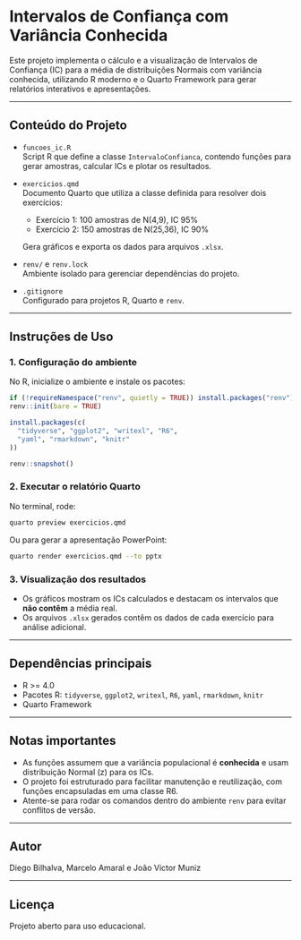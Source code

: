 # Intervalos de Confiança com Variância Conhecida

Este projeto implementa o cálculo e a visualização de Intervalos de
Confiança (IC) para a média de distribuições Normais com variância
conhecida, utilizando R moderno e o Quarto Framework para gerar
relatórios interativos e apresentações.

------------------------------------------------------------------------

## Conteúdo do Projeto

-   `funcoes_ic.R`\
    Script R que define a classe `IntervaloConfianca`, contendo funções
    para gerar amostras, calcular ICs e plotar os resultados.

-   `exercicios.qmd`\
    Documento Quarto que utiliza a classe definida para resolver dois
    exercícios:

    -   Exercício 1: 100 amostras de N(4,9), IC 95%
    -   Exercício 2: 150 amostras de N(25,36), IC 90%

    Gera gráficos e exporta os dados para arquivos `.xlsx`.

-   `renv/` e `renv.lock`\
    Ambiente isolado para gerenciar dependências do projeto.

-   `.gitignore`\
    Configurado para projetos R, Quarto e `renv`.

------------------------------------------------------------------------

## Instruções de Uso

### 1. Configuração do ambiente

No R, inicialize o ambiente e instale os pacotes:

``` r
if (!requireNamespace("renv", quietly = TRUE)) install.packages("renv")
renv::init(bare = TRUE)

install.packages(c(
  "tidyverse", "ggplot2", "writexl", "R6", 
  "yaml", "rmarkdown", "knitr"
))

renv::snapshot()
```

### 2. Executar o relatório Quarto

No terminal, rode:

``` bash
quarto preview exercicios.qmd
```

Ou para gerar a apresentação PowerPoint:

``` bash
quarto render exercicios.qmd --to pptx
```

### 3. Visualização dos resultados

-   Os gráficos mostram os ICs calculados e destacam os intervalos que
    **não contêm** a média real.
-   Os arquivos `.xlsx` gerados contêm os dados de cada exercício para
    análise adicional.

------------------------------------------------------------------------

## Dependências principais

-   R \>= 4.0
-   Pacotes R: `tidyverse`, `ggplot2`, `writexl`, `R6`, `yaml`,
    `rmarkdown`, `knitr`
-   Quarto Framework

------------------------------------------------------------------------

## Notas importantes

-   As funções assumem que a variância populacional é **conhecida** e
    usam distribuição Normal (z) para os ICs.
-   O projeto foi estruturado para facilitar manutenção e reutilização,
    com funções encapsuladas em uma classe R6.
-   Atente-se para rodar os comandos dentro do ambiente `renv` para
    evitar conflitos de versão.

------------------------------------------------------------------------

## Autor

Diego Bilhalva, Marcelo Amaral e João Victor Muniz

------------------------------------------------------------------------

## Licença

Projeto aberto para uso educacional.
